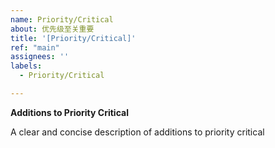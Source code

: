 ```yaml
---
name: Priority/Critical
about: 优先级至关重要
title: '[Priority/Critical]'
ref: "main"
assignees: ''
labels:
  - Priority/Critical

---
```


**Additions to Priority Critical**

A clear and concise description of additions to priority critical